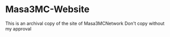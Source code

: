 # Masa3MC-Website
This is an archival copy of the site of Masa3MCNetwork
  Don't copy without my approval
